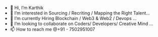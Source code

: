 - 👋 Hi, I’m Karthik
- 👀 I’m interested in Sourcing / Recriting / Mapping the Right Talent... 
- 🌱 I’m currently Hiring Blockchain / Web3 & Web2 / Devops ...
- 💞️ I’m looking to collaborate on Coders/ Developers/ Creative Mind ...
- 📫 How to reach me @+91 - 7502951007 

<!---
KarthikSourcer07/KarthikSourcer07 is a ✨ special ✨ repository because its `README.md` (this file) appears on your GitHub profile.
You can click the Preview link to take a look at your changes.
--->

